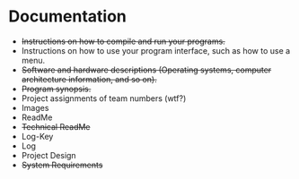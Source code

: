 # Documentation
 * ~~Instructions on how to compile and run your programs.~~
 * Instructions on how to use your program interface, such as how to use a menu.
 * ~~Software and hardware descriptions (Operating systems, computer architecture information, and so on).~~
 * ~~Program synopsis.~~
 * Project assignments of team numbers (wtf?)
 * Images
 * ReadMe
 * ~~Technical ReadMe~~
 * Log-Key
 * Log
 * Project Design
 * ~~System Requirements~~
